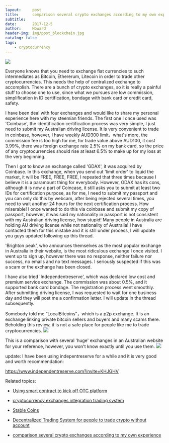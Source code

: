 ```yaml
---
layout:     post
title:      comparison several crypto exchanges according to my own experience
subtitle:   
date:       2017-12-5
author:     Howard
header-img: img/post_blockchain.jpg
catalog: false
tags:
    - cryptocurrency
---
```



![](https://steemitimages.com/DQmQqnAqoKKQeUtBUJAAiAmKt4n6n4225xnCvzpNnsPBKjx/image.png)

Everyone knows that you need to exchange fiat currencies to such intermediates as  Bitcoin, Ethererum, Litecoin  in order to trade other cryptocurrencies. This needs the help of centralized exchange to accomplish.  There are a bunch of crypto exchanges, so it is really a painful stuff to choose one to use,  since what we pursues are low commission,  simplification in ID certification,  bondage with bank card or credit card, safety. 



I have been deal with four exchanges and would like to share my personal experience here with my steemian friends. The first one I once used was 'Coinbase',  the identification certification process was very simple, I just need to submit my Australian driving license. It is very convenient to trade in coinbase, however, I have weekly AUD300 limit，what's more, the commission fee is too high for me,  for trade value above AUD100, it cost 3.99%,  there was foreign exchange rate 2.5% on my bank card,  so the price of any cryptocurrencies should rise at least 6.5%  to make up for my loss at the very beginning. 



Then I got to know an exchange called 'GDAX', it was acquired by Coinbase.  In this exchange, when you send out 'limit order' to liquid the market, it will be FREE, FREE, FREE, I repeated that three times because I believe it is a paramount thing for everybody.  However,  GDAX has its cons, although it is now a part of Coincase, it still asks you to submit at least two IDs for certification purpose, as for me, I need to submit my passport and you can only do this by webcam, after being rejected several times, you need to wait another 24 hours for the next certification process. How miserable!  I once wanted to do this via coinbase and submit my copy of passport, however, it was said my nationality in passport is not consistent with my Australian driving license, how stupid!  Many people in Australia are holding AU driving license while not nationality of Australia!  I have contacted them for this mistake and it is still under process, I will update you guys updated following up this thread.



'Brighton peak',  who announces themselves as the most popular exchange in Australia in their website, is the most ridiculous exchange I once visited. I went up to sign up, however there was no response, neither failure nor success, no emails and no text messages.  I seriously suspected if this was a scam or the exchange has been closed.



I have also tried 'Independentreserve',  which was declared low cost and premium service exchange.  The commission was about 0.5%, and it supported bank card bondage. The registration process went smoothly. After submitting driving license, I was requested to wait for one business day and they will post me a confirmation letter. I will update in the thread subsequently. 



Somebody told me “LocalBitcoins”，which is a p2p exchange. It is an exchange linking private bitcoin sellers and buyers and many scams there. Beholding this review, it is not a safe place for people like me to trade cryptocurrencies. 
![](https://steemitimages.com/DQmPihrM7jncrMTDm5K9b4pTKLAU3zZn2SUbFbNmFUFj3XG/image.png)




This is a comparison with several 'huge' exchanges in an Australian website for your reference,  however, you won't know exactly until you use them.
![](https://steemitimages.com/DQmbaWZoqk1DAT2ggJVdDrHpib5ysyqyw8m4G2bLDDNTvpZ/image.png)

update: I have been using indepentreserve for a while and it is very good and worth recommendation:

https://www.independentreserve.com?invite=KHJGHV




Related topics:


- [Using smart contract to kick off OTC platform](http://engineerman.club/2018/12/30/Using-smart-contract-to-kick-off-OTC-platform/)

- [cryptocurrency exchanges integration trading system](http://engineerman.club/2018/12/06/cryptocurrency-exchanges-integration-trading-system/)

- [Stable Coins](http://engineerman.club/2018/12/06/Stable-Coins/)

- [Decentralized Trading System for people to trade crypto without account](http://engineerman.club/2018/12/06/Decentralized-Trading-System-for-people-to-trade-crypto-without-account/)

- [comparison several crypto exchanges according to my own experience](http://engineerman.club/2017/12/05/comparison-several-crypto-exchanges-according-to-my-own-experience/)